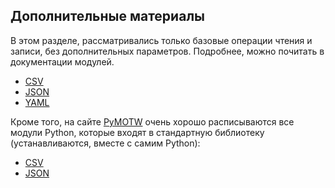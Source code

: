 ## Дополнительные материалы

В этом разделе, рассматривались только базовые операции чтения и записи, без дополнительных параметров.
Подробнее, можно почитать в документации модулей.
* [CSV](https://docs.python.org/3/library/csv.html)
* [JSON](https://docs.python.org/3/library/json.html)
* [YAML](http://pyyaml.org/wiki/PyYAMLDocumentation)

Кроме того, на сайте [PyMOTW](https://pymotw.com/3/index.html) очень хорошо расписываются все модули Python, которые входят в стандартную библиотеку (устанавливаются, вместе с самим Python):
* [CSV](https://pymotw.com/3/csv/index.html)
* [JSON](https://pymotw.com/3/json/index.html)


